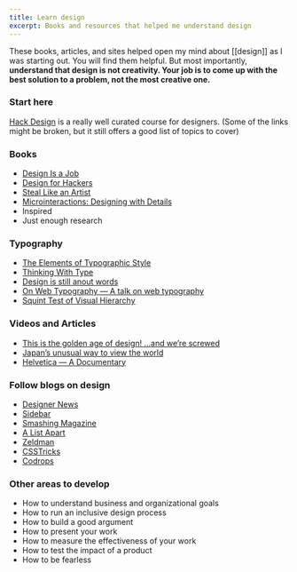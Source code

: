 ```yaml
---
title: Learn design
excerpt: Books and resources that helped me understand design
---
```


These books, articles, and sites helped open my mind about [[design]] as I was starting out. You will find them helpful. But most importantly, **understand that design is not creativity. Your job is to come up with the best solution to a problem, not the most creative one.** 

### Start here
[Hack Design](https://hackdesign.org/lessons101) is a really well curated course for designers. (Some of the links might be broken, but it still offers a good list of topics to cover)

### Books
- [Design Is a Job](https://www.goodreads.com/book/show/13574985-design-is-a-job "Design Is a Job")
- [Design for Hackers](https://www.goodreads.com/book/show/11457105-design-for-hackers "Design for Hackers")
- [Steal Like an Artist](https://www.goodreads.com/book/show/13099738-steal-like-an-artist "Steal Like an Artist: 10 Things Nobody Told You About Being Creative")
- [Microinteractions: Designing with Details](https://www.goodreads.com/book/show/17239285-microinteractions "Microinteractions: Designing with Details")
- Inspired
- Just enough research

### Typography
- [The Elements of Typographic Style](https://www.goodreads.com/book/show/15811145-the-elements-of-typographic-style "The Elements of Typographic Style: Version 4.0")
- [Thinking With Type](https://www.goodreads.com/book/show/8504892-thinking-with-type "Thinking With Type")
- [Design is still anout words](https://signalvnoise.com/posts/3404-reminder-design-is-still-about-words)
- [On Web Typography — A talk on web typography](https://player.vimeo.com/video/34178417)
- [Squint Test of Visual Hierarchy](https://blog.rpheath.com/post/3029763425/on-visual-hierarchy)

### Videos and Articles
- [This is the golden age of design! …and we’re screwed](https://www.youtube.com/watch?v=yBo0Y8OSGLE)
- [Japan’s unusual way to view the world](http://www.bbc.com/travel/story/20181021-japans-unusual-way-to-view-the-world)
- [Helvetica — A Documentary](https://vimeo.com/ondemand/helvetica3)

### Follow blogs on design
- [Designer News](https://api.designernews.co/)
- [Sidebar](https://sidebar.io/)
- [Smashing Magazine](https://www.smashingmagazine.com/)
- [A List Apart](https://alistapart.com/)
- [Zeldman](https://www.zeldman.com/)
- [CSSTricks](https://css-tricks.com/)
- [Codrops](https://tympanus.net/codrops/)

### Other areas to develop
- How to understand business and organizational goals
- How to run an inclusive design process
- How to build a good argument
- How to present your work
- How to measure the effectiveness of your work
- How to test the impact of a product
- How to be fearless